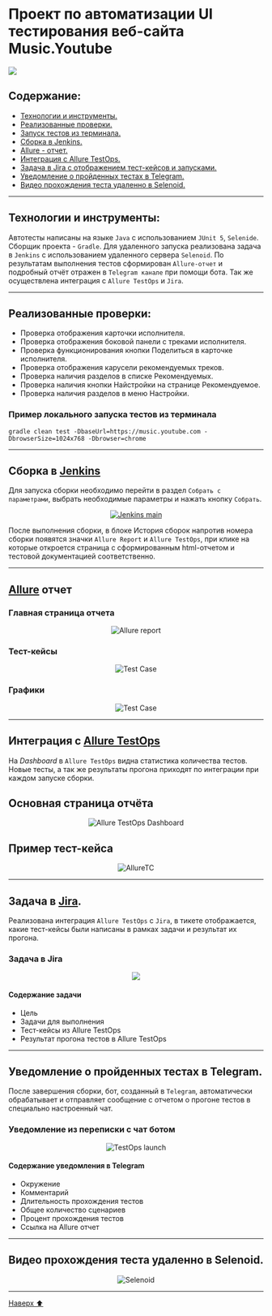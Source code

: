 # Проект по автоматизации UI тестирования веб-сайта Music.Youtube

<img  src="media/YouTubeMusic.png">

## Содержание:

<a id="наверх"></a>

- <a href="#tools"> Технологии и инструменты.</a>
- <a href="#checking"> Реализованные проверки.</a>
- <a href="#console"> Запуск тестов из терминала.</a>
- <a href="#jenkins"> Сборка в Jenkins.</a>
- <a href="#allureReport"> Allure - отчет.</a>
- <a href="#allure"> Интеграция с Allure TestOps.</a>
- <a href="#jira"> Задача в Jira с отображением тест-кейсов и запусками.</a>  
- <a href="#tg"> Уведомление о пройденных тестах в Telegram.</a>
- <a href="#selenoid"> Видео прохождения теста удаленно в Selenoid. </a>

---

<a id="tools"></a>

## Технологии и инструменты:

Автотесты написаны на языке `Java` с использованием `JUnit 5`, `Selenide`. Сборщик проекта - `Gradle`. Для удаленного
запуска реализована задача в `Jenkins` с использованием удаленного сервера `Selenoid`.
По результатам выполнения тестов сформирован `Allure-отчет` и подробный отчёт отражен в `Telegram канале` при помощи
бота. Так же осуществлена интеграция с `Allure TestOps` и `Jira`.

---

<a id="checking"></a>

## Реализованные проверки:

- Проверка отображения карточки исполнителя.
- Проверка отображения боковой панели с треками исполнителя.
- Проверка функционирования кнопки Поделиться в карточке исполнителя.
- Проверка отображения карусели рекомендуемых треков.
- Проверка наличия разделов в списке Рекомендуемых.
- Проверка наличия кнопки Найстройки на странице Рекомендуемое.
- Проверка наличия разделов в меню Настройки.

<a id="console"></a>

### Пример локального запуска тестов из терминала

`gradle clean test -DbaseUrl=https://music.youtube.com -DbrowserSize=1024x768 -Dbrowser=chrome`


---

<a id="jenkins"></a>

## Сборка в <a target="_blank" href="https://jenkins.autotests.cloud/job/VeberUIDiplom/"> Jenkins </a>

Для запуска сборки необходимо перейти в раздел <code>Собрать с параметрами</code>, выбрать необходимые параметры и
нажать кнопку <code>Собрать</code>.
<p align="center">
<a href="https://jenkins.autotests.cloud/job/VeberUIDiplom/"><img src="media/jenkins.png" alt="Jenkins main"/></a>
</p>
После выполнения сборки, в блоке История сборок напротив номера сборки появятся значки <code>Allure Report</code> и <code>Allure TestOps</code>, при клике на которые откроется страница с сформированным html-отчетом и тестовой документацией соответственно.

---
<a id="allureReport"></a>

## [Allure](https://jenkins.autotests.cloud/job/VeberUIDiplom/12/allure/) отчет

### Главная страница отчета

<p align="center">
<img src="media/alluremain.png" alt="Allure report">
</p>

### Тест-кейсы

<p align="center">
<img src="media/alluresuits.png" alt="Test Case">
</p>

### Графики

<p align="center">
<img src="media/alluregraph.png" alt="Test Case">
</p>

---
<a id="allure"></a>

## Интеграция с <a target="_blank" href="https://allure.autotests.cloud/project/4290/dashboards">Allure TestOps</a>

На *Dashboard* в <code>Allure TestOps</code> видна статистика количества тестов. Новые тесты, а так же результаты
прогона приходят по интеграции при каждом запуске сборки.

## Основная страница отчёта

<p align="center">  
<img title="Allure TestOps Dashboard" src="media/testopsdash.png">  
</p>  

## Пример тест-кейса

<p align="center">
<img title="AllureTC" src="media/testops.png">
</p>

---

<a id="jira"></a>

## Задача в [Jira](https://jira.autotests.cloud/projects/HOMEWORK/issues/HOMEWORK-1266).

Реализована интеграция <code>Allure TestOps</code> с <code>Jira</code>, в тикете отображается, какие тест-кейсы были
написаны в рамках задачи и результат их прогона.

### Задача в Jira

<p align="center">
<img src="media/jira.png">
</p>

#### Содержание задачи

- Цель
- Задачи для выполнения
- Тест-кейсы из Allure TestOps
- Результат прогона тестов в Allure TestOps

---

<a id="tg"></a>

## Уведомление о пройденных тестах в Telegram.

После завершения сборки, бот, созданный в <code>Telegram</code>, автоматически обрабатывает и отправляет сообщение с
отчетом
о прогоне тестов в специально настроенный чат.

### Уведомление из переписки с чат ботом

<p align="center">
<img src="media/tg.png" alt="TestOps launch">
</p>

#### Содержание уведомления в Telegram

- Окружение
- Комментарий
- Длительность прохождения тестов
- Общее количество сценариев
- Процент прохождения тестов
- Ссылка на Allure отчет

---

<a id="selenoid"></a>

## Видео прохождения теста удаленно в Selenoid.

<p align="center">
<img src="media/selenide.gif" alt="Selenoid">
</p>

---

[Наверх ⬆](#наверх)